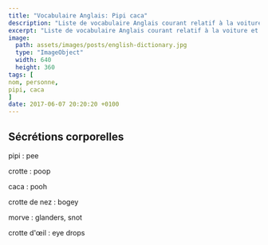 ```yaml
---
title: "Vocabulaire Anglais: Pipi caca"
description: "Liste de vocabulaire Anglais courant relatif à la voiture et autres véhicules motorisés."
excerpt: "Liste de vocabulaire Anglais courant relatif à la voiture et autres véhicules motorisés."
image:
  path: assets/images/posts/english-dictionary.jpg
  type: "ImageObject"
  width: 640
  height: 360
tags: [
nom, personne,
pipi, caca
]
date: 2017-06-07 20:20:20 +0100
---
```


## Sécrétions corporelles

pipi
: pee

crotte
: poop

caca
: pooh

crotte de nez
: bogey

morve
: glanders, snot

crotte d'œil
: eye drops
